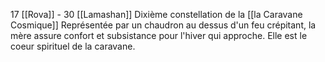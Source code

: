 17 [[Rova]] - 30 [[Lamashan]]
Dixième constellation de la [[la Caravane Cosmique]]
Représentée par un chaudron au dessus d'un feu crépitant, la mère assure confort et subsistance pour l'hiver qui approche. Elle est le coeur spirituel de la  caravane.
